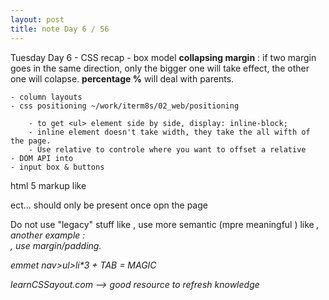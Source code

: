 ```yaml
---
layout: post
title: note Day 6 / 56
---
```

Tuesday Day 6
    - CSS recap - box model
        **collapsing margin** : if two margin goes in the same direction, only the bigger one will take effect, the other one will colapse.
        **percentage %** will deal with parents.

    - column layouts
    - css positioning ~/work/iterm8s/02_web/positioning
    
        - to get <ul> element side by side, display: inline-block;
        - inline element doesn't take width, they take the all wifth of the page.
        - Use relative to controle where you want to offset a relative
    - DOM API into
    - input box & buttons


html 5 markup like <main> <nav> <footer> ect... should only be present once opn the page

Do not use "legacy" stuff like <b></b>, use more semantic (mpre meaningful ) like <em>, another example : <br>, use margin/padding.

emmet nav>ul>li*3 + TAB = MAGIC

learnCSSayout.com --> good resource to refresh knowledge


